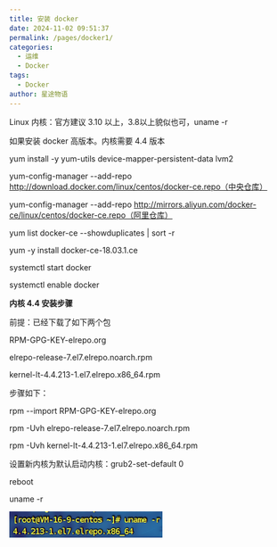 ```yaml
---
title: 安装 docker
date: 2024-11-02 09:51:37
permalink: /pages/docker1/
categories:
  - 运维
  - Docker
tags:
  - Docker
author: 星途物语
---
```

 Linux 内核：官方建议 3.10 以上，3.8以上貌似也可，uname -r

如果安装 docker 高版本。内核需要 4.4 版本

yum install -y yum-utils device-mapper-persistent-data lvm2

yum-config-manager --add-repo http://download.docker.com/linux/centos/docker-ce.repo（中央仓库）

yum-config-manager --add-repo http://mirrors.aliyun.com/docker-ce/linux/centos/docker-ce.repo（阿里仓库）

yum list docker-ce --showduplicates | sort -r

yum -y install docker-ce-18.03.1.ce

systemctl start docker

systemctl enable docker

**内核 4.4 安装步骤**

前提：已经下载了如下两个包

RPM-GPG-KEY-elrepo.org

elrepo-release-7.el7.elrepo.noarch.rpm

kernel-lt-4.4.213-1.el7.elrepo.x86_64.rpm

步骤如下：

rpm --import RPM-GPG-KEY-elrepo.org

rpm -Uvh elrepo-release-7.el7.elrepo.noarch.rpm

rpm -Uvh kernel-lt-4.4.213-1.el7.elrepo.x86_64.rpm

设置新内核为默认启动内核：grub2-set-default 0

reboot

uname -r

 <img src="/img/image-20240918170626678.png" alt="image-20240918170626678" style="zoom:80%;" />